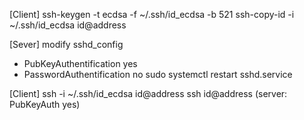 [Client]
ssh-keygen -t ecdsa -f ~/.ssh/id_ecdsa -b 521
ssh-copy-id -i ~/.ssh/id_ecdsa id@address

[Sever]
modify sshd_config
- PubKeyAuthentification yes
- PasswordAuthentification no
sudo systemctl restart sshd.service

[Client]
ssh -i ~/.ssh/id_ecdsa id@address
ssh id@address (server: PubKeyAuth yes)
